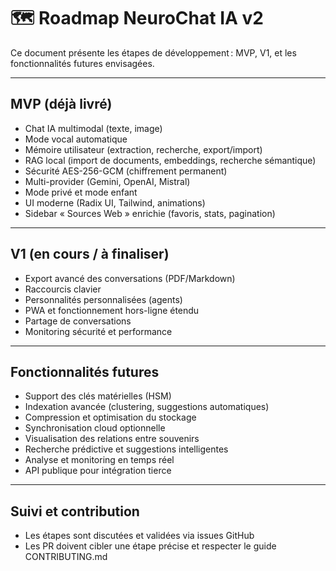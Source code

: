 # 🗺️ Roadmap NeuroChat IA v2

Ce document présente les étapes de développement : MVP, V1, et les fonctionnalités futures envisagées.

---

## MVP (déjà livré)
- Chat IA multimodal (texte, image)
- Mode vocal automatique
- Mémoire utilisateur (extraction, recherche, export/import)
- RAG local (import de documents, embeddings, recherche sémantique)
- Sécurité AES-256-GCM (chiffrement permanent)
- Multi-provider (Gemini, OpenAI, Mistral)
- Mode privé et mode enfant
- UI moderne (Radix UI, Tailwind, animations)
- Sidebar « Sources Web » enrichie (favoris, stats, pagination)

---

## V1 (en cours / à finaliser)
- Export avancé des conversations (PDF/Markdown)
- Raccourcis clavier
- Personnalités personnalisées (agents)
- PWA et fonctionnement hors-ligne étendu
- Partage de conversations
- Monitoring sécurité et performance

---

## Fonctionnalités futures
- Support des clés matérielles (HSM)
- Indexation avancée (clustering, suggestions automatiques)
- Compression et optimisation du stockage
- Synchronisation cloud optionnelle
- Visualisation des relations entre souvenirs
- Recherche prédictive et suggestions intelligentes
- Analyse et monitoring en temps réel
- API publique pour intégration tierce

---

## Suivi et contribution
- Les étapes sont discutées et validées via issues GitHub
- Les PR doivent cibler une étape précise et respecter le guide CONTRIBUTING.md